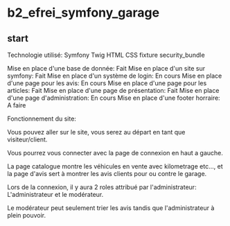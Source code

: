 # b2_efrei_symfony_garage
 
## start

Technologie utilisé: 
Symfony
Twig
HTML
CSS
fixture
security_bundle


Mise en place d'une base de donnée: Fait
Mise en place d'un site sur symfony: Fait
Mise en place d'un système de login: En cours
Mise en place d'une page pour les avis: En cours
Mise en place d'une page pour les articles: Fait
Mise en place d'une page de présentation: Fait
Mise en place d'une page d'administration: En cours
Mise en place d'une footer horraire: A faire 


Fonctionnement du site:

Vous pouvez aller sur le site, vous serez au départ en tant que visiteur/client.

Vous pourrez vous connecter avec la page de connexion en haut a gauche.

La page catalogue montre les véhicules en vente avec kilometrage etc..., et la page d'avis sert à montrer les avis clients pour ou contre le garage.

Lors de la connexion, il y aura 2 roles attribué par l'administrateur: L'administrateur et le modérateur.

Le modérateur peut seulement trier les avis tandis que l'administrateur à plein pouvoir.
